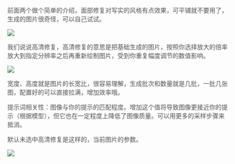 <font style="color:rgb(82, 82, 82);">前面两个做个简单的介绍，面部修复对写实的风格有点效果，可平铺就不要用了，生成的图片很奇怪，可以自己试试。</font>

![](https://cdn.nlark.com/yuque/0/2023/png/406504/1689123975745-14ef7766-5c4c-4ed3-aedb-c1ca3b6a6abb.png)

<font style="color:rgb(82, 82, 82);">我们说说高清修复，高清修复的意思是把基础生成的图片，按照你选择放大的倍率放大到指定分辨率之后再重新绘制图片，受到你重复幅度调节的数值影响。</font>

![](https://cdn.nlark.com/yuque/0/2023/png/406504/1689123977801-0f6947a5-4f4a-4fa7-9af9-3b5986305811.png)

<font style="color:rgb(82, 82, 82);">宽度、高度就是图片的长宽比，很容易理解，生成批次和数量就是几批，一批几张图，配置好的可以直接拉满，增加效率哦。</font>

<font style="color:rgb(82, 82, 82);">提示词相关性：图像与你的提示的匹配程度。增加这个值将导致图像更接近你的提示（根据模型），但它也在一定程度上降低了图像质量。可以用更多的采样步骤来抵消。</font>

<font style="color:rgb(82, 82, 82);">默认未选中高清修复是这样的，当前图片的参数。</font>

![](https://cdn.nlark.com/yuque/0/2023/png/406504/1689123978069-4ec63600-c1db-459c-ae8f-cd92c7eff801.png)



